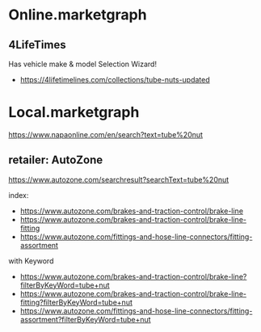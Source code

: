 # Online.marketgraph
## 4LifeTimes
Has vehicle make & model Selection Wizard!
- https://4lifetimelines.com/collections/tube-nuts-updated


# Local.marketgraph
https://www.napaonline.com/en/search?text=tube%20nut

## retailer: AutoZone
https://www.autozone.com/searchresult?searchText=tube%20nut

index:
- https://www.autozone.com/brakes-and-traction-control/brake-line
- https://www.autozone.com/brakes-and-traction-control/brake-line-fitting
- https://www.autozone.com/fittings-and-hose-line-connectors/fitting-assortment

with Keyword
- https://www.autozone.com/brakes-and-traction-control/brake-line?filterByKeyWord=tube+nut
- https://www.autozone.com/brakes-and-traction-control/brake-line-fitting?filterByKeyWord=tube+nut
- https://www.autozone.com/fittings-and-hose-line-connectors/fitting-assortment?filterByKeyWord=tube+nut

